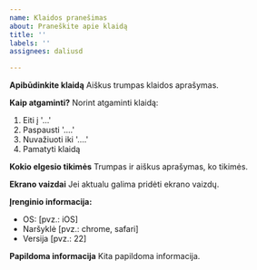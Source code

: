 ```yaml
---
name: Klaidos pranešimas
about: Praneškite apie klaidą
title: ''
labels: ''
assignees: daliusd

---
```


**Apibūdinkite klaidą**
Aiškus trumpas klaidos aprašymas.

**Kaip atgaminti?**
Norint atgaminti klaidą:
1. Eiti į '...'
2. Paspausti '....'
3. Nuvažiuoti iki  '....'
4. Pamatyti klaidą

**Kokio elgesio tikimės**
Trumpas ir aiškus aprašymas, ko tikimės.

**Ekrano vaizdai**
Jei aktualu galima pridėti ekrano vaizdų.

**Įrenginio informacija:**
 - OS: [pvz.: iOS]
 - Naršyklė [pvz.: chrome, safari]
 - Versija [pvz.: 22]

**Papildoma informacija**
Kita papildoma informacija.
